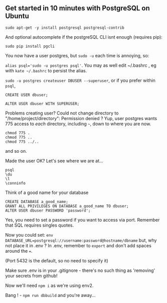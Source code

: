 ## Get started in 10 minutes with PostgreSQL on Ubuntu


`sudo apt-get -y install postgresql postgresql-contrib`

And optional autocomplete if the postgreSQL CLI isnt enough (requires pip):

`sudo pip install pgcli`


You now have a user postgres, but `sudo -u` each time is annoying, so:

`alias psql='sudo -u postgres psql'`. You may as well edit ~/.bashrc , eg with `kate ~/.bashrc` to persist the alias.


`sudo -u postgres createuser DBUSER --superuser`, or if you prefer within `psql`,
```
CREATE USER dbuser;

ALTER USER dbuser WITH SUPERUSER;
```

Problems creating user?
Could not change directory to "/home/project/directory": Permission denied ?
Yup, user postgres wants 775 access to *each* directory, including `~`, down to where you are now.
```
chmod 775 .
chmod 775 ..
chmod 775 ../..
```
and so on.


Made the user OK? Let's see where we are at...
```
psql
\du
\l
\conninfo
```
Think of a good name for your database
```
CREATE DATABASE a_good_name;
GRANT ALL PRIVILEGES ON DATABASE a_good_name TO dbuser;
ALTER USER dbuser PASSWORD 'password';
```
Yes, you need to set a password if you want to access via port.
Remember that SQL requires singles quotes.

Now you could set:
`env DATABASE_URL=postgresql://username:password@hostname/dbname`
but, why not place it in .env ?
In .env, remember to `export` and don't add spaces around the `=`.

(Port 5432 is the default, so no need to specify it)

Make sure .env is in your .gitignore - there's no such thing as 'removing' your secrets from github!

Now we'll need `npm i` as we're using env2.

Bang ! - `npm run dbbuild` and you're away...
